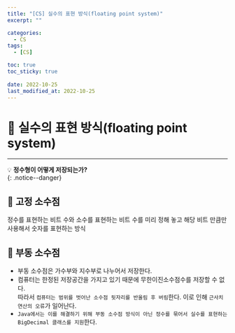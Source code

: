 ```yaml
---
title: "[CS] 실수의 표현 방식(floating point system)"
excerpt: "" 

categories:
  - CS
tags:
  - [CS]

toc: true
toc_sticky: true
 
date: 2022-10-25
last_modified_at: 2022-10-25
---
```


# 🚀 실수의 표현 방식(floating point system)
---
💡 **정수형이 어떻게 저장되는가?**   
{: .notice--danger}

## 📝 고정 소수점
정수를 표현하는 비트 수와 소수를 표현하는 비트 수를 미리 정해 놓고 해당 비트 만큼만 사용해서 숫자를 표현하는 방식
    
## 📝 부동 소수점
- 부동 소수점은 가수부와 지수부로 나누어서 저장한다.  
- 컴퓨터는 한정된 저장공간을 가지고 있기 때문에 무한이진소수점수를 저장할 수 없다.  
  따라서 `컴퓨터는 범위를 벗어난 소수점 뒷자리를 반올림 후 버림`한다. 이로 인해 `근사치 연산의 오류`가 일어난다.
- `Java에서는 이를 해결하기 위해 부동 소수점 방식이 아닌 정수를 묶어서 실수를 표현하는 BigDecimal 클래스를 지원`한다.